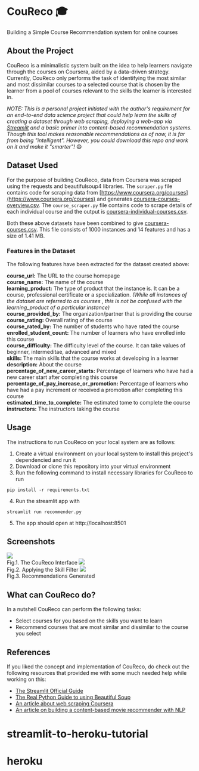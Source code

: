 # CouReco :mortar_board:
Building a Simple Course Recommendation system for online courses

## About the Project
CouReco is a minimalistic system built on the idea to help learners navigate through the courses on Coursera, aided by a data-driven strategy. Currently, CouReco only performs the task of identifying the most similar and most dissimilar courses to a selected course that is chosen by the learner from a pool of courses relevant to the skills the learner is interested in.  
  
*NOTE: This is a personal project initiated with the author's requirement for an end-to-end data science project that could help learn the skills of creating a dataset through web scraping, deploying a web-app via [Streamlit](https://www.streamlit.io/) and a basic primer into content-based recommendation systems. Though this tool makes reasonable recommendations as of now, it is far from being "intelligent". However, you could download this repo and work on it and make it "smarter"!* :smile: 
 
## Dataset Used
For the purpose of building CouReco, data from Coursera was scraped using the requests and beautifulsoup4 libraries. The ```scraper.py``` file contains code for scraping data from [https://www.coursera.org/courses](https://www.coursera.org/courses) and generates [coursera-courses-overview.csv](https://github.com/ry05/couReco/blob/master/data/coursera-courses-overview.csv). The ```course_scraper.py``` file contains code to scrape details of each individual course and the output is [coursera-individual-courses.csv](https://github.com/ry05/couReco/blob/master/data/coursera-individual-courses.csv).  

Both these above datasets have been combined to give [coursera-courses.csv](https://github.com/ry05/couReco/blob/master/data/coursera-courses.csv). This file consists of 1000 instances and 14 features and has a size of 1.41 MB.

### Features in the Dataset
The following features have been extracted for the dataset created above:  
  
**course_url:** The URL to the course homepage  
**course_name:** The name of the course  
**learning_product:** The type of product that the instance is. It can be a course, professional certificate or a specialization. *(While all instances of the dataset are referred to as courses , this is not be confused with the learning_product of a particular instance)*  
**course_provided_by:** The organization/partner that is providing the course  
**course_rating:** Overall rating of the course  
**course_rated_by:** The number of students who have rated the course  
**enrolled_student_count:** The number of learners who have enrolled into this course  
**course_difficulty:** The difficulty level of the course. It can take values of beginner, intermeditae, advanced and mixed  
**skills:** The main skills that the course works at developing in a learner  
**description:** About the course  
**percentage_of_new_career_starts:** Percentage of learners who have had a new career start after completing this course  
**percentage_of_pay_increase_or_promotion:** Percentage of learners who have had a pay increment or received a promotion after completing this course  
**estimated_time_to_complete:** The estimated tome to complete the course  
**instructors:** The instructors taking the course  

## Usage
The instructions to run CouReco on your local system are as follows:

1. Create a virtual environment on your local system to install this project's dependencied and run it
2. Download or clone this repository into your virtual environment
3. Run the following command to install necessary libraries for CouReco to run
  ```
  pip install -r requirements.txt
  ```
4. Run the streamlit app with
  ```
  streamlit run recommender.py
  ```
5. The app should open at http://localhost:8501

## Screenshots
![](https://github.com/ry05/couReco/blob/master/img/coureco-init.JPG)  
Fig.1. The CouReco Interface
![](https://github.com/ry05/couReco/blob/master/img/coureco-skill-filter.JPG)  
Fig.2. Applying the Skill Filter
![](https://github.com/ry05/couReco/blob/master/img/coureco-recommend.JPG)  
Fig.3. Recommendations Generated

## What can CouReco do?
In a nutshell CouReco can perform the following tasks:
* Select courses for you based on the skills you want to learn
* Recommend courses that are most similar and dissimilar to the course you select

## References
If you liked the concept and implementation of CouReco, do check out the following resources that provided me with some much needed help while working on this:
* [The Streamlit Official Guide](https://www.streamlit.io/)
* [The Real Python Guide to using Beautiful Soup](https://realpython.com/beautiful-soup-web-scraper-python/)
* [An article about web scraping Coursera](https://medium.com/analytics-vidhya/web-scraping-and-coursera-8db6af45d83f)
* [An article on building a content-based movie recommender with NLP](https://towardsdatascience.com/how-to-build-from-scratch-a-content-based-movie-recommender-with-natural-language-processing-25ad400eb243)
# streamlit-to-heroku-tutorial
# heroku
